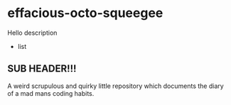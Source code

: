 # effacious-octo-squeegee
Hello description
* list
## SUB HEADER!!!
A weird scrupulous and quirky little repository which documents the diary of a mad mans coding habits. 

